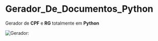 # Gerador_De_Documentos_Python
 Gerador de **CPF** e **RG** totalmente em __Python__

![Gerador:](https://user-images.githubusercontent.com/86624029/150623884-6d7fabef-cdf5-4a96-bc6d-2014a597ac26.png)
